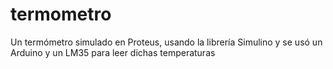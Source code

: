 # termometro
Un termómetro simulado en Proteus, usando la librería Simulino y se usó un Arduino y un LM35 para leer dichas temperaturas
